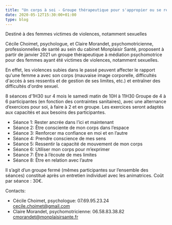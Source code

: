```yaml
---
title: "Un corps à soi - Groupe thérapeutique pour s'appropier ou se réappropier son corps"
date: 2020-05-12T15:30:00+01:00
type: blog
---
```


Destiné à des femmes victimes de violences, notamment sexuelles

<!--more-->

Cécile Choimet, psychologue, et Claire Morandet, psychomotricienne, professionnelles de santé au sein du cabinet Monplaisir Santé, proposent à partir de janvier 2021 un groupe thérapeutique à médiation psychomotrice pour des femmes ayant été victimes de violences, notamment sexuelles.

En effet, les violences subies dans le passé peuvent affecter le rapport qu'une femme a avec son corps (mauvaise image corporelle, difficultés d'accès à ses ressentis et de gestion de ses limites, etc.) et entraîner des difficultés d'ordre sexuel.

8 séances d'1H30 sur 4 mois le samedi matin de 10H à 11H30
Groupe de 4 à 6 participantes (en fonction des contraintes sanitaires), avec une alternance d’exercices pour soi, à faire à 2 et en groupe. Les exercices seront adaptés aux capacités et aux besoins des participantes.

- Séance 1: Rester ancrée dans l’ici et maintenant
- Séance 2: Être consciente de mon corps dans l’espace
- Séance 3: Renforcer ma confiance en moi et en l’autre
- Séance 4: Prendre conscience de mes sens
- Séance 5: Ressentir la capacité de mouvement de mon corps
- Séance 6: Utiliser mon corps pour m’exprimer
- Séance 7: Être à l’écoute de mes limites
- Séance 8: Être en relation avec l’autre

Il s’agit d’un groupe fermé (mêmes participantes sur l’ensemble des séances) constitué après un entretien individuel avec les animatrices.
Coût par séance : 30€.

Contacts:
- Cécile Choimet, psychologue:          07.69.95.23.24            cecile.choimet@gmail.com
- Claire Morandet, psychomotricienne:   06.58.83.38.82            cmorandet@monplaisirsante.fr

